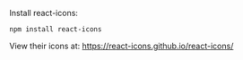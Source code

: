 Install react-icons:
```
npm install react-icons
```

View their icons at:
https://react-icons.github.io/react-icons/